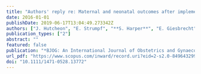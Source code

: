 ```yaml
---
title: "Authors' reply re: Maternal and neonatal outcomes after implementation of a hospital policy to limit low-risk planned caesarean deliveries before 39 weeks of gestation: An interrupted time-series analysis"
date: 2016-01-01
publishDate: 2019-06-17T13:04:49.273342Z
authors: ["J. Hutcheon", "E. Strumpf", "**S. Harper**", "E. Giesbrecht"]
publication_types: ["2"]
abstract: ""
featured: false
publication: "*BJOG: An International Journal of Obstetrics and Gynaecology*"
url_pdf: "https://www.scopus.com/inward/record.uri?eid=2-s2.0-84964329966&doi=10.1111%2f1471-0528.13772&partnerID=40&md5=dab56bb5ec078a4e1e463ae1164eb681"
doi: "10.1111/1471-0528.13772"
---
```


